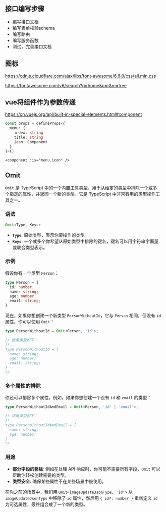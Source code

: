 
## 接口编写步骤
- 编写接口文档
- 编写表单校验schema
- 编写路由
- 编写服务函数
- 测试，完善接口文档


## 图标
https://cdnjs.cloudflare.com/ajax/libs/font-awesome/6.6.0/css/all.min.css

https://fontawesome.com/v6/search?q=home&o=r&m=free


## vue将组件作为参数传递
https://cn.vuejs.org/api/built-in-special-elements.html#component

```ts
const props = defineProps<{
  menu: {
    index: string
    title: string
    icon: Component
  }
}>()
```
```vue
<component :is="menu.icon" />
```


## Omit
`Omit` 是 TypeScript 中的一个内置工具类型，用于从给定的类型中排除一个或多个指定的属性，并返回一个新的类型。它是 TypeScript 中非常有用的类型操作工具之一。

### 语法
```typescript
Omit<Type, Keys>
```

- **`Type`**: 原始类型，表示你要操作的类型。
- **`Keys`**: 一个或多个你希望从原始类型中排除的键名，键名可以用字符串字面量或联合类型表示。

### 示例
假设你有一个类型 `Person`：
```typescript
type Person = {
  id: number;
  name: string;
  age: number;
  email: string;
}
```

现在，如果你想创建一个新类型 `PersonWithoutId`，它与 `Person` 相同，但没有 `id` 属性，你可以使用 `Omit`：

```typescript
type PersonWithoutId = Omit<Person, 'id'>;

// 结果类型如下：
/*
type PersonWithoutId = {
  name: string;
  age: number;
  email: string;
}
*/
```

### 多个属性的排除
你还可以排除多个属性，例如，如果你想创建一个没有 `id` 和 `email` 的类型：
```typescript
type PersonWithoutIdAndEmail = Omit<Person, 'id' | 'email'>;

// 结果类型如下：
/*
type PersonWithoutIdAndEmail = {
  name: string;
  age: number;
}
*/
```

### 用途
- **部分字段的移除**: 例如在处理 API 响应时，你可能不需要所有字段，`Omit` 可以帮助你轻松创建需要的类型。
- **类型安全**: 确保某些属性不在某些场景中被使用。

在你之前的场景中，我们用 `Omit<imageUpdateJsonType, 'id'>` 从 `imageUpdateJsonType` 中移除了 `id` 属性，然后用 `{ id?: number }` 重新定义 `id` 为可选属性，最终组合成了一个新的类型。